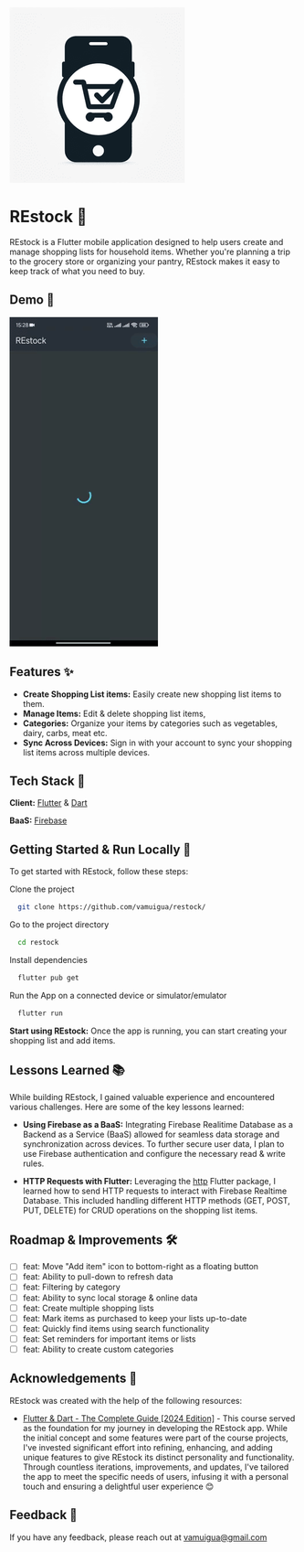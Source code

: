 ![App Logo](assets/icon/restock_icon.png)

# REstock 🛒

REstock is a Flutter mobile application designed to help users create and manage shopping lists for household items. Whether you're planning a trip to the grocery store or organizing your pantry, REstock makes it easy to keep track of what you need to buy.

## Demo 🎥

![REstock Demo gif](/assets/Restock_Demo.gif)

## Features ✨

- **Create Shopping List items:** Easily create new shopping list items to them.
- **Manage Items:** Edit & delete shopping list items,
- **Categories:** Organize your items by categories such as vegetables, dairy, carbs, meat etc.
- **Sync Across Devices:** Sign in with your account to sync your shopping list items across multiple devices.

## Tech Stack 🔨

**Client:** [Flutter](https://flutter.dev/) & [Dart](https://dart.dev/)

**BaaS:** [Firebase](https://firebase.google.com/)

## Getting Started & Run Locally 🚀

To get started with REstock, follow these steps:

Clone the project

```bash
  git clone https://github.com/vamuigua/restock/
```

Go to the project directory

```bash
  cd restock
```

Install dependencies

```bash
  flutter pub get
```

Run the App on a connected device or simulator/emulator

```bash
  flutter run
```

**Start using REstock:** Once the app is running, you can start creating your shopping list and add items.

## Lessons Learned 📚

While building REstock, I gained valuable experience and encountered various challenges. Here are some of the key lessons learned:

- **Using Firebase as a BaaS:** Integrating Firebase Realitime Database as a Backend as a Service (BaaS) allowed for seamless data storage and synchronization across devices. To further secure user data, I plan to use Firebase authentication and configure the necessary read & write rules.

- **HTTP Requests with Flutter:** Leveraging the [http](https://pub.dev/packages/http) Flutter package, I learned how to send HTTP requests to interact with Firebase Realtime Database. This included handling different HTTP methods (GET, POST, PUT, DELETE) for CRUD operations on the shopping list items.

## Roadmap & Improvements 🛠️

- [ ] feat: Move "Add item" icon to bottom-right as a floating button
- [ ] feat: Ability to pull-down to refresh data
- [ ] feat: Filtering by category
- [ ] feat: Ability to sync local storage & online data
- [ ] feat: Create multiple shopping lists
- [ ] feat: Mark items as purchased to keep your lists up-to-date
- [ ] feat: Quickly find items using search functionality
- [ ] feat: Set reminders for important items or lists
- [ ] feat: Ability to create custom categories

## Acknowledgements 🙏

REstock was created with the help of the following resources:

- [Flutter & Dart - The Complete Guide [2024 Edition]](https://www.udemy.com/course/learn-flutter-dart-to-build-ios-android-apps/) - This course served as the foundation for my journey in developing the REstock app. While the initial concept and some features were part of the course projects, I've invested significant effort into refining, enhancing, and adding unique features to give REstock its distinct personality and functionality. Through countless iterations, improvements, and updates, I've tailored the app to meet the specific needs of users, infusing it with a personal touch and ensuring a delightful user experience 😊

## Feedback 📣

If you have any feedback, please reach out at vamuigua@gmail.com
